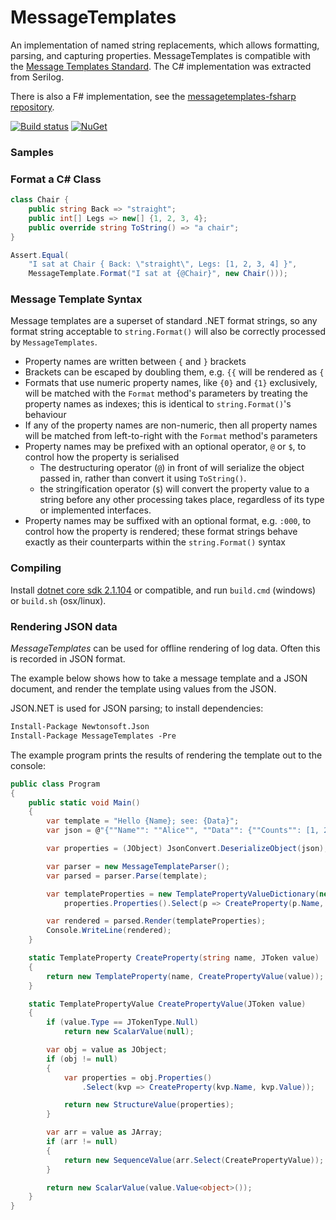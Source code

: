 
# MessageTemplates

An implementation of named string replacements, which allows formatting, parsing, and capturing properties. MessageTemplates is compatible with the [Message Templates Standard](https://messagetemplates.org/). The C# implementation was extracted from Serilog.

There is also a F# implementation, see the [messagetemplates-fsharp repository](https://github.com/messagetemplates/messagetemplates-fsharp).

[![Build status](https://ci.appveyor.com/api/projects/status/vqky5udqsjddgnx5/branch/master?svg=true)](https://ci.appveyor.com/project/adamchester/messagetemplates-csharp/branch/master)
[![NuGet](https://img.shields.io/nuget/v/MessageTemplates.svg?maxAge=2592000)](https://www.nuget.org/packages/MessageTemplates)

### Samples

### Format a C# Class

```csharp
class Chair {
    public string Back => "straight";
    public int[] Legs => new[] {1, 2, 3, 4};
    public override string ToString() => "a chair";
}

Assert.Equal(
    "I sat at Chair { Back: \"straight\", Legs: [1, 2, 3, 4] }",
    MessageTemplate.Format("I sat at {@Chair}", new Chair()));
```

### Message Template Syntax

Message templates are a superset of standard .NET format strings, so any format string acceptable to `string.Format()` will also be correctly processed by `MessageTemplates`.

* Property names are written between `{` and `}` brackets
* Brackets can be escaped by doubling them, e.g. `{{` will be rendered as `{`
* Formats that use numeric property names, like `{0}` and `{1}` exclusively, will be matched with the `Format` method's parameters by treating the property names as indexes; this is identical to `string.Format()`'s behaviour
* If any of the property names are non-numeric, then all property names will be matched from left-to-right with the `Format` method's parameters
* Property names may be prefixed with an optional operator, `@` or `$`, to control how the property is serialised
  * The destructuring operator (`@`) in front of will serialize the object passed in, rather than convert it using `ToString()`.
  * the stringification operator (`$`) will convert the property value to a string before any other processing takes place, regardless of its type or implemented interfaces.
* Property names may be suffixed with an optional format, e.g. `:000`, to control how the property is rendered; these format strings behave exactly as their counterparts within the `string.Format()` syntax

### Compiling

Install [dotnet core sdk 2.1.104](https://www.microsoft.com/net/download/dotnet-core/sdk-2.1.104) or compatible, and run `build.cmd` (windows) or `build.sh` (osx/linux).

### Rendering JSON data

_MessageTemplates_ can be used for offline rendering of log data. Often this is recorded in JSON format.

The example below shows how to take a message template and a JSON document, and render the template using values from the JSON.

JSON.NET is used for JSON parsing; to install dependencies:

```ps
Install-Package Newtonsoft.Json
Install-Package MessageTemplates -Pre
```

The example program prints the results of rendering the template out to the console:

```csharp
public class Program
{
    public static void Main()
    {
        var template = "Hello {Name}; see: {Data}";
        var json = @"{""Name"": ""Alice"", ""Data"": {""Counts"": [1, 2, 3]}}";

        var properties = (JObject) JsonConvert.DeserializeObject(json);

        var parser = new MessageTemplateParser();
        var parsed = parser.Parse(template);

        var templateProperties = new TemplatePropertyValueDictionary(new TemplatePropertyList(
            properties.Properties().Select(p => CreateProperty(p.Name, p.Value)).ToArray()));

        var rendered = parsed.Render(templateProperties);
        Console.WriteLine(rendered);
    }

    static TemplateProperty CreateProperty(string name, JToken value)
    {
        return new TemplateProperty(name, CreatePropertyValue(value));
    }

    static TemplatePropertyValue CreatePropertyValue(JToken value)
    {
        if (value.Type == JTokenType.Null)
            return new ScalarValue(null);

        var obj = value as JObject;
        if (obj != null)
        {
            var properties = obj.Properties()
                .Select(kvp => CreateProperty(kvp.Name, kvp.Value));

            return new StructureValue(properties);
        }

        var arr = value as JArray;
        if (arr != null)
        {
            return new SequenceValue(arr.Select(CreatePropertyValue));
        }

        return new ScalarValue(value.Value<object>());
    }
}
```
